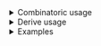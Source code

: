 <details>
<summary>Combinatoric usage</summary>

```no_run
# use std::{path::PathBuf, str::FromStr};
# use bpaf::*;
#[derive(Debug, Clone)]
# #[allow(dead_code)]
pub struct Options {
    coin: Coin,
    file: PathBuf,
    name: Option<String>,
}

/// A custom datatype that doesn't implement [`FromOsStr`] but implements [`FromStr`]
#[derive(Debug, Clone, Copy)]
enum Coin {
    Heads,
    Tails,
}
impl FromStr for Coin {
    type Err = String;
    fn from_str(s: &str) -> Result<Self, Self::Err> {
        match s {
            "heads" => Ok(Coin::Heads),
            "tails" => Ok(Coin::Tails),
            _ => Err(format!("Expected 'heads' or 'tails', got '{}'", s)),
        }
    }
}

pub fn options() -> OptionParser<Options> {
    let file = positional::<PathBuf>("FILE").help("File to use");
    // sometimes you can get away with not specifying type in positional's turbofish
    let coin = long("coin")
        .help("Coin toss results")
        .argument::<FromUtf8<Coin>>("COIN")
        .fallback(Coin::Heads);
    let name = positional::<String>("NAME")
        .help("Name to look for")
        .optional();
    construct!(Options { coin, file, name }).to_options()
}
```

</details>
<details>
<summary>Derive usage</summary>

```no_run
# use std::{path::PathBuf, str::FromStr};
# use bpaf::*;
#[derive(Debug, Clone, Bpaf)]
# #[allow(dead_code)]
#[bpaf(options)]
pub struct Options {
    /// Coin toss results
    #[bpaf(argument::<FromUtf8<Coin>>("COIN"), fallback(Coin::Heads))]
    coin: Coin,

    /// File to use
    #[bpaf(positional::<PathBuf>("FILE"))]
    file: PathBuf,
    /// Name to look for
    #[bpaf(positional("NAME"))]
    name: Option<String>,
}

/// A custom datatype that doesn't implement [`FromOsStr`] but implements [`FromStr`]
#[derive(Debug, Clone, Copy)]
enum Coin {
    Heads,
    Tails,
}
impl FromStr for Coin {
    type Err = String;
    fn from_str(s: &str) -> Result<Self, Self::Err> {
        match s {
            "heads" => Ok(Coin::Heads),
            "tails" => Ok(Coin::Tails),
            _ => Err(format!("Expected 'heads' or 'tails', got '{}'", s)),
        }
    }
}
```

</details>
<details>
<summary>Examples</summary>


Positionals are consumed left to right, one at a time, no skipping unless the value is optional
```console
% app main.rs
Options { coin: Heads, file: "main.rs", name: None }
```

Both positionals are present
```console
% app main.rs hello
Options { coin: Heads, file: "main.rs", name: Some("hello") }
```

To parse items without having to write `FromOsStr` instance you can use `FromUtf8` helper
type?
```console
% app main.rs --coin tails
Options { coin: Tails, file: "main.rs", name: None }
```

Only `name` is optional in this example, not specifying `file` is a failure
```console
% app 
Expected <FILE>, pass --help for usage information
```

And usage information
```console
% app --help
Usage: [--coin COIN] <FILE> [<NAME>]

Available positional items:
    <FILE>  File to use
    <NAME>  Name to look for

Available options:
        --coin <COIN>  Coin toss results
    -h, --help         Prints help information
```

</details>
